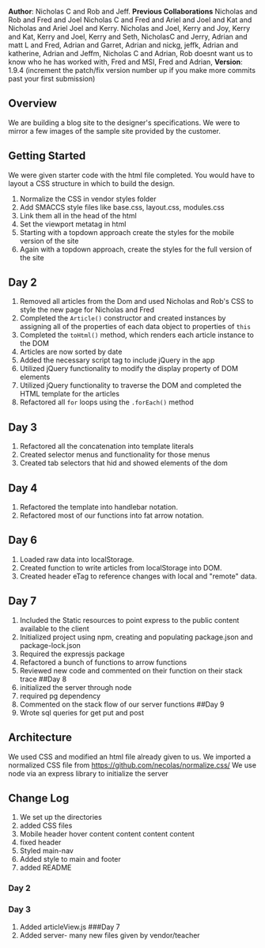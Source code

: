 **Author**: Nicholas C and Rob and Jeff.
**Previous Collaborations** Nicholas and Rob and Fred and Joel Nicholas C and Fred and Ariel and Joel and Kat and Nicholas and Ariel Joel and Kerry. Nicholas and Joel, Kerry and Joy, Kerry and Kat, Kerry and Joel, Kerry and Seth, NicholasC and Jerry, Adrian and matt L and Fred, Adrian and Garret, Adrian and nickg, jeffk, Adrian and katherine, Adrian and Jeffm, Nicholas C and Adrian, Rob doesnt want us to know who he has worked with, Fred and MSI, Fred and Adrian,
**Version**: 1.9.4 (increment the patch/fix version number up if you make more commits past your first submission)

## Overview
We are building a blog site to the designer's specifications. We were to mirror a few images of the sample site provided by the customer.

## Getting Started
We were given starter code with the html file completed. You would have to layout a CSS structure in which to build the design.
1. Normalize the CSS in vendor styles folder
1. Add SMACCS style files like base.css, layout.css, modules.css
1. Link them all in the head of the html
1. Set the viewport metatag in html
1. Starting with a topdown approach create the styles for the mobile version of the site
1. Again with a topdown approach, create the styles for the full version of the site
## Day 2
1. Removed all articles from the Dom and used Nicholas and Rob's CSS to style the new page for Nicholas and Fred
1. Completed the `Article()` constructor and created instances by assigning all of the properties of each data object to properties of `this`
1. Completed the `toHtml()` method, which renders each article instance to the DOM
1. Articles are now sorted by date
1. Added the necessary script tag to include jQuery in the app
1. Utilized jQuery functionality to modify the display property of DOM elements
1. Utilized jQuery functionality to traverse the DOM and completed the HTML template for the articles
1. Refactored all `for` loops using the `.forEach()` method
## Day 3
1. Refactored all the concatenation into template literals
1. Created selector menus and functionality for those menus
1. Created tab selectors that hid and showed elements of the dom
## Day 4
1. Refactored the template into handlebar notation.
1. Refactored most of our functions into fat arrow notation.
## Day 6
1. Loaded raw data into localStorage.
1. Created function to write articles from localStorage into DOM.
1. Created header eTag to reference changes with local and "remote" data.
## Day 7
1. Included the Static resources to point express to the public content available to the client
1. Initialized project using npm, creating and populating package.json and package-lock.json
1. Required the expressjs package
1. Refactored a bunch of functions to arrow functions
1. Reviewed new code and commented on their function on their stack trace
##Day 8
1. initialized the server through node
1. required pg dependency
1. Commented on the stack flow of our server functions
##Day 9
1. Wrote sql queries for get put and post

## Architecture
We used CSS and modified an html file already given to us. We imported a normalized CSS file from https://github.com/necolas/normalize.css/
We use node  via an express library to initialize the server

## Change Log
1. We set up the directories
1. added CSS files
1. Mobile header hover content content content content
1. fixed header
1. Styled main-nav
1. Added style to main and footer
1. added README
### Day 2
### Day 3
1. Added articleView.js
###Day 7
1. Added server- many new files given by vendor/teacher
